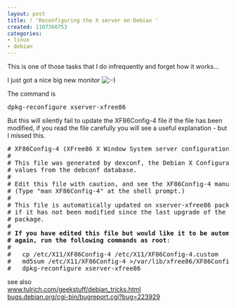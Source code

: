 ```yaml
---
layout: post
title: ! 'Reconfiguring the X server on Debian '
created: 1107360753
categories:
- linux
- debian
---
```

This is one of those tasks that I do infrequently and forget how it works…
<div class="post-entry">
<p>
I just got a nice big new monitor <img class="wp-smiley" src="http://www.uncertainty.org.uk/wordpress/wp-includes/images/smilies/icon_smile.gif" alt=":-)" /> 
</p>
<p>
The command is
</p>
<pre>
dpkg-reconfigure xserver-xfree86
</pre>
<p>
But this will silently fail to update the XF86Config-4 file if the
file has been modified, if you read the file carefully you will see a
useful explanation - but I missed this.
</p>
<pre>
# XF86Config-4 (XFree86 X Window System server configuration file)
#
# This file was generated by dexconf, the Debian X Configuration tool, using
# values from the debconf database.
#
# Edit this file with caution, and see the XF86Config-4 manual page.
# (Type &quot;man XF86Config-4&quot; at the shell prompt.)
#
# This file is automatically updated on xserver-xfree86 package upgrades *only*
# if it has not been modified since the last upgrade of the xserver-xfree86
# package.
#
# <strong>If you have edited this file but would like it to be automatically updated
# again, run the following commands as root</strong>:
#
#   cp /etc/X11/XF86Config-4 /etc/X11/XF86Config-4.custom
#   md5sum /etc/X11/XF86Config-4 &gt;/var/lib/xfree86/XF86Config-4.md5sum
#   dpkg-reconfigure xserver-xfree86
</pre>
<p>
see also<br />
<a href="http://www.tulrich.com/geekstuff/debian_tricks.html">www.tulrich.com/geekstuff/debian_tricks.html</a><br />
<a href="http://bugs.debian.org/cgi-bin/bugreport.cgi?bug=223929">bugs.debian.org/cgi-bin/bugreport.cgi?bug=223929</a>
</p>
</div>
